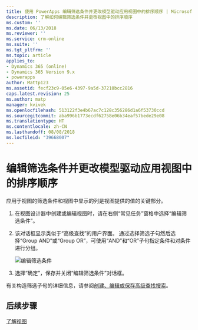 ```yaml
---
title: 使用 PowerApps 编辑筛选条件并更改模型驱动应用视图中的排序顺序 | MicrosoftDocs
description: 了解如何编辑筛选条件并更改视图中的排序顺序
ms.custom: ''
ms.date: 06/13/2018
ms.reviewer: ''
ms.service: crm-online
ms.suite: ''
ms.tgt_pltfrm: ''
ms.topic: article
applies_to:
- Dynamics 365 (online)
- Dynamics 365 Version 9.x
- powerapps
author: Mattp123
ms.assetid: fecf23c9-05e6-4397-9a5d-37210bcc2816
caps.latest.revision: 25
ms.author: matp
manager: kvivek
ms.openlocfilehash: 513122f3e4b67ac7c128c356286d1a6f53730ccd
ms.sourcegitcommit: aba996b1773ecdf62758e06b34eaf57bede29e08
ms.translationtype: HT
ms.contentlocale: zh-CN
ms.lasthandoff: 08/08/2018
ms.locfileid: "39668007"
---
```

# <a name="edit-filter-criteria-and-change-sort-order-in-model-driven-app-views"></a>编辑筛选条件并更改模型驱动应用视图中的排序顺序

<a name="BKMK_EditFilterCriteria"></a>   

应用于视图的筛选条件和视图中显示的列是视图提供的值的关键部分。  
  
1.  在视图设计器中创建或编辑视图时，请在右侧“常见任务”窗格中选择“编辑筛选条件”。  
  
2.  该对话框显示类似于“高级查找”的用户界面。 通过选择筛选子句然后选择“Group AND”或“Group OR”，可使用“AND”和“OR”子句指定条件和对条件进行分组。  

    ![编辑筛选条件](media/edit-filter-criteria.png)
  
3.  选择“确定”，保存并关闭“编辑筛选条件”对话框。  
  
 有关构造筛选子句的详细信息，请参阅[创建、编辑或保存高级查找搜索](https://docs.microsoft.com/dynamics365/customer-engagement/basics/save-advanced-find-search)。   
 
## <a name="next-steps"></a>后续步骤
[了解视图](create-edit-views.md)
